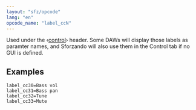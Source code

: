 ```yaml
---
layout: "sfz/opcode"
lang: "en"
opcode_name: "label_ccN"
---
```

Used under the ‹[control](/headers/control)› header.
Some DAWs will display those labels as paramter names, and Sforzando will also
use them in the Control tab if no GUI is defined.

## Examples

```
label_cc30=Bass vol
label_cc31=Bass pan
label_cc32=Tune
label_cc33=Mute
```
